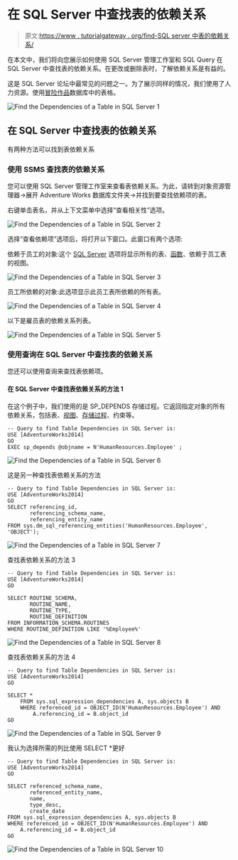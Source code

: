 # 在 SQL Server 中查找表的依赖关系

> 原文:[https://www . tutorialgateway . org/find-SQL server 中表的依赖关系/](https://www.tutorialgateway.org/find-the-dependencies-of-a-table-in-sql-server/)

在本文中，我们将向您展示如何使用 SQL Server 管理工作室和 SQL Query 在 SQL Server 中查找表的依赖关系。在更改或删除表时，了解依赖关系是有益的。

这是 SQL Server 论坛中最常见的问题之一。为了展示同样的情况，我们使用了人力资源。使用[冒险作品](https://www.tutorialgateway.org/download-and-install-adventureworks-database/)数据库中的表格。

![Find the Dependencies of a Table in SQL Server 1](img/8070c8d8676b1ccfcdfde6d5d567c999.png)

## 在 SQL Server 中查找表的依赖关系

有两种方法可以找到表依赖关系

### 使用 SSMS 查找表的依赖关系

您可以使用 SQL Server 管理工作室来查看表依赖关系。为此，请转到对象资源管理器->展开 Adventure Works 数据库文件夹->并找到要查找依赖项的表。

右键单击表名，并从上下文菜单中选择“查看相关性”选项。

![Find the Dependencies of a Table in SQL Server 2](img/55b5318df92b68e08d38aec7a54f104d.png)

选择“查看依赖项”选项后，将打开以下窗口。此窗口有两个选项:

依赖于员工的对象:这个 [SQL Server](https://www.tutorialgateway.org/sql/) 选项将显示所有的表、[函数](https://www.tutorialgateway.org/user-defined-functions-in-sql/)、依赖于员工表的视图。

![Find the Dependencies of a Table in SQL Server 3](img/2ff321923a2b40b23097e1161a02e3cf.png)

员工所依赖的对象:此选项显示此员工表所依赖的所有表。

![Find the Dependencies of a Table in SQL Server 4](img/798edd768019b855f849d35ee1e60b37.png)

以下是雇员表的依赖关系列表。

![Find the Dependencies of a Table in SQL Server 5](img/47ac81ff338f966ef5262aa110573efb.png)

### 使用查询在 SQL Server 中查找表的依赖关系

您还可以使用查询来查找表依赖项。

#### 在 SQL Server 中查找表依赖关系的方法 1

在这个例子中，我们使用的是 SP_DEPENDS 存储过程。它返回指定对象的所有依赖关系，包括表、[视图](https://www.tutorialgateway.org/views-in-sql-server/)、[存储过程](https://www.tutorialgateway.org/stored-procedures-in-sql/)、约束等。

```
-- Query to find Table Dependencies in SQL Server is: 
USE [AdventureWorks2014]
GO
EXEC sp_depends @objname = N'HumanResources.Employee' ;
```

![Find the Dependencies of a Table in SQL Server 6](img/c1c88ac162b3ed3cd81ec5c14a1ff10c.png)

这是另一种查找表依赖关系的方法

```
-- Query to find Table Dependencies in SQL Server is: 
USE [AdventureWorks2014]
GO
SELECT referencing_id, 
       referencing_schema_name, 
       referencing_entity_name 
FROM sys.dm_sql_referencing_entities('HumanResources.Employee', 'OBJECT');
```

![Find the Dependencies of a Table in SQL Server 7](img/eb7ecbb939397517774f7308d4819904.png)

查找表依赖关系的方法 3

```
-- Query to find Table Dependencies in SQL Server is: 
USE [AdventureWorks2014]
GO

SELECT ROUTINE_SCHEMA,
       ROUTINE_NAME, 
       ROUTINE_TYPE,
       ROUTINE_DEFINITION 
FROM INFORMATION_SCHEMA.ROUTINES 
WHERE ROUTINE_DEFINITION LIKE '%Employee%'
```

![Find the Dependencies of a Table in SQL Server 8](img/9c51e97eef0b13ac6b35c7c18b37c1a1.png)

查找表依赖关系的方法 4

```
-- Query to find Table Dependencies in SQL Server is: 
USE [AdventureWorks2014]
GO

SELECT *
	FROM sys.sql_expression_dependencies A, sys.objects B
	WHERE referenced_id = OBJECT_ID(N'HumanResources.Employee') AND 
		A.referencing_id = B.object_id  
GO
```

![Find the Dependencies of a Table in SQL Server 9](img/6384d1da46574b6e7a341c0625b5357e.png)

我认为选择所需的列比使用 SELECT *更好

```
-- Query to find Table Dependencies in SQL Server is: 
USE [AdventureWorks2014]
GO

SELECT referenced_schema_name, 
       referenced_entity_name, 
       name, 
       type_desc, 
       create_date 
FROM sys.sql_expression_dependencies A, sys.objects B
WHERE referenced_id = OBJECT_ID(N'HumanResources.Employee') AND 
	A.referencing_id = B.object_id  
GO
```

![Find the Dependencies of a Table in SQL Server 10](img/c4eaf1b3b1b4417789445edb7c67c104.png)